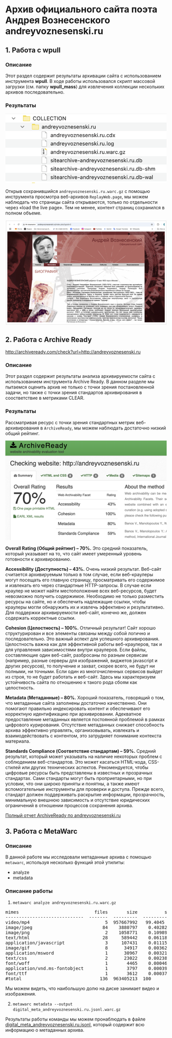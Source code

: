 # Архив официального сайта поэта Андрея Вознесенского andreyvoznesenski.ru

## 1. Работа с wpull

### Описание

Этот раздел содержит результаты архивации сайта с использованием инструмента **wpull**.
В ходе работы использовался скрипт массовой загрузки (см. папку **wpull_mass**) для извлечения коллекции нескольких архивов последовательно. 

### Результаты

[![Результаты загрузки wpull](./andreyvoznesenski.ru.png)](./replay-web-page.png)

Открыв сохранившийся `andreyvoznesenski.ru.warc.gz` с помощью инструмента просмотра веб-архивов `ReplayWeb.page`, мы можем наблюдать что страницы сайта открываются, только по отдельности через «load the live page». Тем не менее, контент страниц сохранился в полном объеме.

[![Результаты загрузки replaywebpage](./replaywebpage_andreyvoznesensky.png)](./replaywebpage_andreyvoznesensky.png)

## 2. Работа с Archive Ready
http://archiveready.com/check?url=http://andreyvoznesenski.ru

### Описание

Этот раздел содержит результаты анализа архивируемости  сайта с использованием инструмента Archive Ready. В данном разделе мы пытаемся оценить архив не только с точки зрения постановленной задачи, но также с точки зрения стандартов архивирования в соостветствие в метриками CLEAR.

### Результаты

Рассматривая ресурс с точки зрения стандартных метрик веб-архивирования в `ArchiveReady`, мы можем наблюдать достаточно низкий общий рейтинг.

[![Результаты анализа CLEAR](./AR_andreyvoznesenski.ru.png)](./AR_andreyvoznesenski.ru.png)

**Overall Rating (Общий рейтинг) – 70%.** Это средний показатель, который указывает на то, что сайт имеет умеренный уровень готовности к архивированию.

**Accessibility (Доступность) – 43%.** Очень низкий результат. Веб-сайт считается архивируемым только в том случае, если веб-краулеры могут посещать его главную страницу, просматривать его содержимое и извлекать его через стандартные HTTP-запросы. В случае если краулер не может найти местоположение всех веб-ресурсов, будет невозможно получить содержимое. Необходимо не только разместить ресурсы на сайте, но и обеспечить надлежащие ссылки, чтобы краулеры могли обнаружить их и извлечь эффективно и результативно. Для поддержки архивируемости веб-сайт, конечно же, должен содержать корректные ссылки.

**Cohesion (Целостность) – 100%.** Отличный результат! Сайт хорошо структурирован и все элементы связаны между собой логично и последовательно. Это важный аспект для успешного архивирования. Целостность важна как для эффективной работы веб-краулеров, так и для управления зависимостями внутри краулеров. Если файлы, составляющие один веб-сайт, разбросаны по разным сервисам (например, разные серверы для изображений, виджетов javascript и других ресурсов), то получение и захват, скорее всего, не будут ни полными, ни точными. Если один из многочисленных сервисов выйдет из строя, то не будет работать и веб-сайт. Здесь мы характеризуем устойчивость сайта по отношению к такого рода сбоям как целостность.

**Metadata (Метаданные) – 80%.** Хороший показатель, говорящий о том, что метаданные сайта заполнены достаточно качественно. Они помогают правильно индексировать контент и обеспечивают его корректную идентификацию при архивировании. Адекватное предоставление метаданных является постоянной проблемой в рамках цифрового курирования. Отсутствие метаданных снижает способность архива эффективно управлять, организовывать, извлекать и взаимодействовать с контентом, это затрудняет понимание контекста материала.

**Standards Compliance (Соответствие стандартам) – 59%.** Средний результат, который может указывать на наличие некоторых проблем с соблюдением веб-стандартов. Это может касаться HTML-кода, CSS-стилей или других технических аспектов. Рекомендуется, чтобы цифровые ресурсы быть представлены в известных и прозрачных стандартах. Сами стандарты могут быть проприетарными, но при условии, что они широко приняты и понятны, а также имеют вспомогательные инструменты для проверки и доступа. Прежде всего, стандарт должен поддерживать раскрытие информации, прозрачность, минимальную внешнюю зависимость и отсутствие юридических ограничений в отношении процессов сохранения архива.


[Полный отчет ArchiveReady по andreyvoznesenski.ru](./AR_andreyvoznesenski.ru.pdf)


## 3. Работа с MetaWarc

### Описание


В данной работе мы исследовали метаданные архива с помощью `metawarc`, используя несколько функций этой утилиты:
- analyze
- metadata


### Описание работы

1. `metawarc analyze andreyvoznesenski.ru.warc.gz`
<pre>
mimes                            files       size          share
-----------------------------  -------  ---------  -------------
video/mp4                            5  957667992   99.4045
image/jpeg                          84    3880797    0.402821
image/png                            2    1058771    0.109899
text/html                           28     589442    0.0611832
application/javascript               3     107431    0.0111512
image/gif                            8      34917    0.00362433
application/msword                   1      30967    0.00321433
text/css                             2      23022    0.00238965
font/woff                            1       4465    0.00046346
application/vnd.ms-fontobject        1       3797    0.000394123
font/ttf                             1       3612    0.00037492
#total                             136  963405213  100
</pre>

Мы можем видеть, что наибольшую долю на диске занимает видео и изображения. 

2. `metawarc metadata --output digital_meta_andreyvoznesenski.ru.jsonl.warc.gz`


Результаты работы команды мы можем пронаблюдать в файле [digital_meta_andreyvoznesenski.ru.jsonl](./digital_meta_andreyvoznesenski.ru.jsonl), который содержит всю информацию о метаданных архива.

